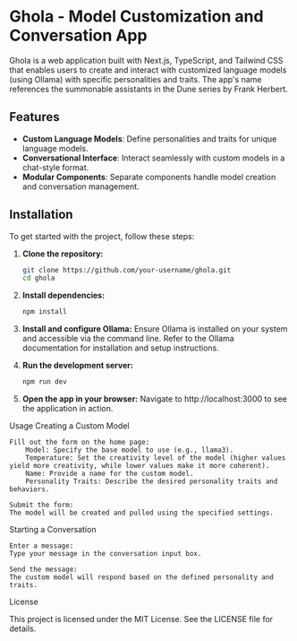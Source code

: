 # Ghola - Model Customization and Conversation App

Ghola is a web application built with Next.js, TypeScript, and Tailwind CSS that enables users to create and interact with customized language models (using Ollama) with specific personalities and traits. The app's name references the summonable assistants in the Dune series by Frank Herbert.

## Features

- **Custom Language Models**: Define personalities and traits for unique language models.
- **Conversational Interface**: Interact seamlessly with custom models in a chat-style format.
- **Modular Components**: Separate components handle model creation and conversation management.

## Installation

To get started with the project, follow these steps:

1. **Clone the repository:**
   ```bash
   git clone https://github.com/your-username/ghola.git
   cd ghola
2. **Install dependencies:**
   ```bash
   npm install
3. **Install and configure Ollama:**
  Ensure Ollama is installed on your system and accessible via the command line. Refer to the Ollama documentation     for installation and setup instructions.
   
4. **Run the development server:**
   ```bash
   npm run dev

5. **Open the app in your browser:**
   Navigate to http://localhost:3000 to see the application in action.

Usage
Creating a Custom Model

    Fill out the form on the home page:
        Model: Specify the base model to use (e.g., llama3).
        Temperature: Set the creativity level of the model (higher values yield more creativity, while lower values make it more coherent).
        Name: Provide a name for the custom model.
        Personality Traits: Describe the desired personality traits and behaviors.

    Submit the form:
    The model will be created and pulled using the specified settings.

Starting a Conversation

    Enter a message:
    Type your message in the conversation input box.

    Send the message:
    The custom model will respond based on the defined personality and traits.

License

This project is licensed under the MIT License. See the LICENSE file for details.
